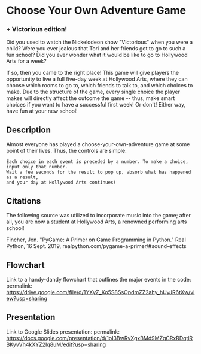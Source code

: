 # Choose Your Own Adventure Game
### + Victorious edition!

Did you used to watch the Nickelodeon show "Victorious" when you were a child? Were you ever jealous that Tori and her friends got to go to such a fun school? Did you ever wonder what it would be like to go to Hollywood Arts for a week?

If so, then you came to the right place! This game will give players the opportunity to live a full five-day week at Hollywood Arts, where they can choose which rooms to go to, which friends to talk to, and which choices to make. Due to the structure of the game, every single choice the player makes will directly affect the outcome the game -- thus, make smart choices if you want to have a successful first week! Or don't! Either way, have fun at your new school!

## Description

Almost everyone has played a choose-your-own-adventure game at some point of their lives. Thus, the controls are simple: 

    Each choice in each event is preceded by a number. To make a choice, input only that number. 
    Wait a few seconds for the result to pop up, absorb what has happened as a result, 
    and your day at Hollywood Arts continues!

## Citations

The following source was utilized to incorporate music into the game; after all, you are now a student at Hollywood Arts, a renowned performing arts school!

Fincher, Jon. "PyGame: A Primer on Game Programming in Python." Real Python, 16 Sept. 2019, realpython.com/pygame-a-primer/#sound-effects

## Flowchart

Link to a handy-dandy flowchart that outlines the major events in the code:
permalink: https://drive.google.com/file/d/1YXyZ_Ko5S8SsOpdmZZ2ahy_hUyJR6tXw/view?usp=sharing


## Presentation

Link to Google Slides presentation:
permalink: https://docs.google.com/presentation/d/1oI3BwRvXgxBMd9MZqCRxRDqtlRBKyvVh4kXYZ2Iq8uM/edit?usp=sharing

